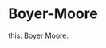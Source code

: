 Boyer-Moore
===========
this: [Boyer Moore](http://en.wikipedia.org/wiki/Boyer%E2%80%93Moore_string_search_algorithm).
